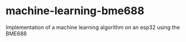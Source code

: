 # machine-learning-bme688
Implementation of a machine learning algorithm on an esp32 using the BME688
